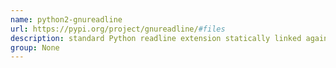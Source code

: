 ```yaml
---
name: python2-gnureadline
url: https://pypi.org/project/gnureadline/#files
description: standard Python readline extension statically linked against the GNU readline library. URL : https://pypi.org/project/gnureadline/#files Groups : None
group: None
---
```

